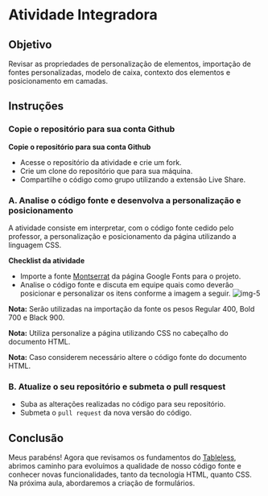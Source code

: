 # Atividade Integradora
## Objetivo 
Revisar as propriedades de personalização de elementos, importação de fontes personalizadas, modelo de caixa, contexto dos elementos e posicionamento em camadas.
## Instruções
### Copie o repositório para sua conta Github
**Copie o repositório para sua conta Github**
 - Acesse o repositório da atividade e crie um fork.
 - Crie um clone do repositório que para sua máquina.
 - Compartilhe o código como grupo utilizando a extensão Live Share.
### A. Analise o código fonte e desenvolva a personalização e posicionamento
A atividade consiste em interpretar, com o código fonte cedido pelo professor, a personalização e posicionamento da página utilizando a linguagem CSS.

**Checklist da atividade**
 - Importe a fonte [Montserrat](https://fonts.google.com/specimen/Montserrat) da página Google Fonts para o projeto.
 - Analise o código fonte e discuta em equipe quais como deverão posicionar e personalizar os itens conforme a imagem a seguir.
![img-5](https://user-images.githubusercontent.com/89654850/141189091-4cc0931b-7056-4c90-9cd3-7140f42f2a95.PNG)

**Nota:** Serão utilizadas na importação da fonte os pesos Regular 400, Bold 700 e Black 900.

**Nota:** Utiliza personalize a página utilizando CSS no cabeçalho <head> do documento HTML.

 **Nota:** Caso considerem necessário altere o código fonte do documento HTML.
  
### B. Atualize o seu repositório e submeta o pull resquest
- Suba as alterações realizadas no código para seu repositório.
- Submeta o `pull request` da nova versão do código.
## Conclusão
Meus parabéns! Agora que revisamos os fundamentos do [Tableless](https://pt.wikipedia.org/wiki/Tableless), abrimos caminho para evoluímos a qualidade de nosso código fonte e conhecer novas funcionalidades, tanto da tecnologia HTML, quanto CSS. Na próxima aula, abordaremos a criação de formulários.
